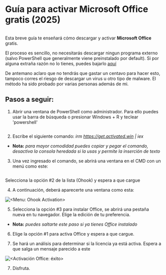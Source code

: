 # Guía para activar Microsoft Office gratis (2025)

![<Logo Office>](https://encrypted-tbn0.gstatic.com/images?q=tbn:ANd9GcQZsazKFmbEeR9kmTV8sZH-RUVvRByF2Vo-kw&s)

Esta breve guía te enseñará cómo descargar y activar **Microsoft Office** gratis.

El proceso es sencillo, no necesitarás descargar ningun programa externo (salvo PowerShell que generalmente viene preinstalado por default). Si por alguna extraña razón no lo tienes, puedes bajarlo [aquí](https://learn.microsoft.com/en-us/powershell/scripting/install/installing-powershell?view=powershell-7.5)

De antemano aclaro que no tendrás que gastar un centavo para hacer esto, tampoco corres el riesgo de descargar un virus u otro tipo de malware. El método ha sido probado por varias personas además de mi.

## Pasos a seguir:

1. Abrir una ventana de PowerShell como administrador. Para ello puedes usar la barra de búsqueda o presionar Windows + R y teclear 'powershell'

![<PowerShell>](https://support.huawei.com/mdl/image/download?uuid=67605ec09e8b4f1b9edd6629d454493a)

2. Escribe el siguiente comando: *irm https://get.activated.win | iex*

- **Nota:** *para mayor comodidad puedes copiar y pegar el comando, desactiva la consola heredada si la usas y permite la inserción de texto*

3. Una vez ingresado el comando, se abrirá una ventana en el CMD con un menú como este:

![<Menu activador de Microsoft>](https://www.zdnet.com/a/img/resize/491820bd1a4ed2533d64e8265985358893be19f2/2025/02/19/c0ce32af-119e-48aa-8f78-47826dc8ac57/massgrave-activation-scripts-menu.jpg?auto=webp&width=1280)

Selecciona la opción #2 de la lista (Ohook) y espera a que cargue

4. A continuación, deberá aparecerte una ventana como esta:

![<Menu: Ohook Activation>](https://user-images.githubusercontent.com/40813939/124356917-6b365680-dc36-11eb-9521-a554a99428ac.png)

5. Selecciona la opción #3 para instalar Office, se abrirá una pestaña nueva en tu navegador. Elige la edición de tu preferencia.

- **Nota:** *puedes saltarte este paso si ya tienes Office instalado*

6. Elige la opción #1 para activa Office y espera a que cargue. 

7. Se hará un análisis para determinar si la licencia ya está activa. Espera a que salga un mensaje parecido a este

![<Activación Office: éxito>](https://massgrave.dev/assets/images/MAS_Ohook-4938af47f633897c06bd3304bb73162b.png)

7. Disfruta.
